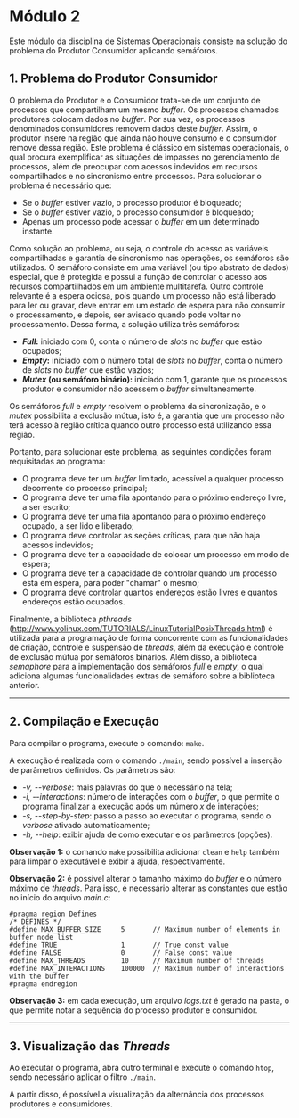 # Módulo 2

Este módulo da disciplina de Sistemas Operacionais consiste na solução do problema do Produtor Consumidor aplicando semáforos.

## 1. Problema do Produtor Consumidor

O problema do Produtor e o Consumidor trata-se de um conjunto de processos que compartilham um mesmo _buffer_. Os processos chamados produtores colocam dados no _buffer_. Por sua vez, os processos denominados consumidores removem dados deste _buffer_. Assim, o produtor insere na região que ainda não houve consumo e o consumidor remove dessa região. Este problema é clássico em sistemas operacionais, o qual procura exemplificar as situações de impasses no gerenciamento de processos, além de preocupar com acessos indevidos em recursos compartilhados e no sincronismo entre processos. Para solucionar o problema é necessário que:

- Se o _buffer_ estiver vazio, o processo produtor é bloqueado;
- Se o _buffer_ estiver vazio, o processo consumidor é bloqueado;
- Apenas um processo pode acessar o _buffer_ em um determinado instante.

Como solução ao problema, ou seja, o controle do acesso as variáveis compartilhadas e garantia de sincronismo nas operações, os semáforos são utilizados. O semáforo consiste em uma variável (ou tipo abstrato de dados) especial, que é protegida e possui a função de controlar o acesso aos recursos compartilhados em um ambiente multitarefa. Outro controle relevante é a espera ociosa, pois quando um processo não está liberado para ler ou gravar, deve entrar em um estado de espera para não consumir o processamento, e depois, ser avisado quando pode voltar no processamento. Dessa forma, a solução utiliza três semáforos:

- **_Full_:** iniciado com 0, conta o número de _slots_ no _buffer_ que estão ocupados;
- **_Empty_:** iniciado com o número total de _slots_ no _buffer_, conta o número de _slots_ no _buffer_ que estão vazios;
- **_Mutex_ (ou semáforo binário):** iniciado com 1, garante que os processos produtor e consumidor não acessem o _buffer_ simultaneamente.

Os semáforos _full_ e _empty_ resolvem o problema da sincronização, e o _mutex_ possibilita a exclusão mútua, isto é, a garantia que um processo não terá acesso à região crítica quando outro processo está utilizando essa região.

Portanto, para solucionar este problema, as seguintes condições foram requisitadas ao programa:

- O programa deve ter um _buffer_ limitado, acessível a qualquer processo decorrente do processo principal;
- O programa deve ter uma fila apontando para o próximo endereço livre, a ser escrito;
- O programa deve ter uma fila apontando para o próximo endereço ocupado, a ser lido e liberado;
- O programa deve controlar as seções críticas, para que não haja acessos indevidos;
- O programa deve ter a capacidade de colocar um processo em modo de espera;
- O programa deve ter a capacidade de controlar quando um processo está em espera, para poder "chamar" o mesmo;
- O programa deve controlar quantos endereços estão livres e quantos endereços estão ocupados.

Finalmente, a biblioteca _pthreads_ (http://www.yolinux.com/TUTORIALS/LinuxTutorialPosixThreads.html) é utilizada para a programação de forma concorrente com as funcionalidades de criação, controle e suspensão de _threads_, além da execução e controle de exclusão mútua por semáforos binários. Além disso, a biblioteca _semaphore_ para a implementação dos semáforos _full_ e _empty_, o qual adiciona algumas funcionalidades extras de semáforo sobre a biblioteca anterior.

-----


## 2. Compilação e Execução

Para compilar o programa, execute o comando: ```make```.

A execução é realizada com o comando ```./main```, sendo possível a inserção de parâmetros definidos. Os parâmetros são:

 - _-v, --verbose_: mais palavras do que o necessário na tela;
 - _-i, --interactions_: número de interações com o _buffer_, o que permite o programa finalizar a execução após um número _x_ de interações;
 - _-s, --step-by-step_: passo a passo ao executar o programa, sendo o _verbose_ ativado automaticamente;
 - _-h, --help_: exibir ajuda de como executar e os parâmetros (opções).

**Observação 1:** o comando ```make``` possibilita adicionar ```clean``` e ```help``` também para limpar o executável e exibir a ajuda, respectivamente.

**Observação 2:** é possível alterar o tamanho máximo do _buffer_ e o número máximo de _threads_. Para isso, é necessário alterar as constantes que estão no início do arquivo _main.c_:
```
#pragma region Defines
/* DEFINES */
#define MAX_BUFFER_SIZE     5       // Maximum number of elements in buffer node list
#define TRUE                1       // True const value
#define FALSE               0       // False const value
#define MAX_THREADS         10      // Maximum number of threads
#define MAX_INTERACTIONS    100000  // Maximum number of interactions with the buffer
#pragma endregion
```

**Observação 3:** em cada execução, um arquivo _logs.txt_ é gerado na pasta, o que permite notar a sequência do processo produtor e consumidor.

-----


## 3. Visualização das _Threads_

Ao executar o programa, abra outro terminal e execute o comando ```htop```, sendo necessário aplicar o filtro ```./main```.

A partir disso, é possível a visualização da alternância dos processos produtores e consumidores.

